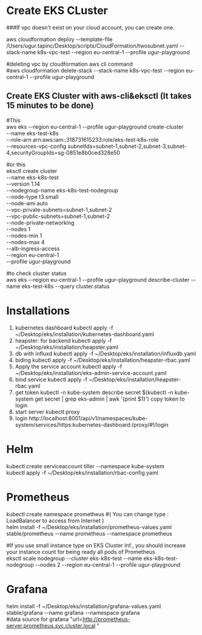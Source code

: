 # Create EKS CLuster
###If vpc doesn't exist on your cloud account, you can create one.

aws cloudformation deploy --template-file /Users/ugur.tapinc/Desktop/scripts/CloudFormation/twosubnet.yaml --stack-name k8s-vpc-test --region eu-central-1 --profile ugur-playground

#deleting vpc by cloudformation aws cli command \
#aws cloudformation delete-stack --stack-name k8s-vpc-test --region eu-central-1 --profile ugur-playground

## Create EKS Cluster with aws-cli&eksctl (It takes 15 minutes to be done)
#This \
aws eks --region eu-central-1 --profile ugur-playground create-cluster \
--name eks-test-k8s \
--role-arn arn:aws:iam::318731615233:role/eks-test-k8s-role \
--resources-vpc-config subnetIds=subnet-1,subnet-2,subnet-3,subnet-4,securityGroupIds=sg-0851e8b0ced328e50

#or this \
eksctl create cluster \
--name eks-k8s-test \
--version 1.14 \
--nodegroup-name eks-k8s-test-nodegroup \
--node-type t3.small \
--node-ami auto \
--vpc-private-subnets=subnet-1,subnet-2 \
--vpc-public-subnets=subnet-1,subnet-2 \
--node-private-networking \
--nodes 1 \
--nodes-min 1 \
--nodes-max 4 \
--alb-ingress-access \
--region eu-central-1 \
--profile ugur-playground

#to check cluster status \
aws eks --region eu-central-1 --profile ugur-playground describe-cluster --name eks-test-k8s --query cluster.status

# Installations 
1. kubernetes dashboard
kubectl apply  -f ~/Desktop/eks/installation/kubernetes-dashboard.yaml
2. heapster: for backend 
kubectl apply -f ~/Desktop/eks/installation/heapster.yaml
3. db with influxd
kubectl apply -f ~/Desktop/eks/installation/influxdb.yaml
4. biding 
kubectl apply -f ~/Desktop/eks/installation/heapster-rbac.yaml
5. Apply the service account
kubectl apply -f ~/Desktop/eks/installation/eks-admin-service-account.yaml
6. bind service 
kubectl apply -f ~/Desktop/eks/installation/heapster-rbac.yaml
7. get token 
kubectl -n kube-system describe secret $(kubectl -n kube-system get secret | grep eks-admin | awk '{print $1}')
copy token to login 
8. start server 
kubectl proxy
9. login 
http://localhost:8001/api/v1/namespaces/kube-system/services/https:kubernetes-dashboard:/proxy/#!/login

# Helm
kubectl create serviceaccount tiller --namespace kube-system \
kubectl apply -f ~/Desktop/eks/installation/rbac-config.yaml

# Prometheus
kubectl create namespace prometheus #( You can change type : LoadBalancer to access from Internet )\
helm install -f ~/Desktop/eks/installation/prometheus-values.yaml stable/prometheus --name prometheus --namespace prometheus

#If you use small instance type on EKS Cluster Inf., you should increase your instance count for being ready all pods of Prometheus \
eksctl scale nodegroup --cluster eks-k8s-test --name eks-k8s-test-nodegroup --nodes 2 --region eu-central-1 --profile ugur-playground

# Grafana 
helm install -f ~/Desktop/eks/installation/grafana-values.yaml stable/grafana --name grafana --namespace grafana \
#data source for grafana "url=http://prometheus-server.prometheus.svc.cluster.local "



